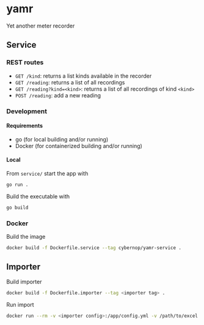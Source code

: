# yamr

Yet another meter recorder

## Service

### REST routes

* `GET /kind`: returns a list kinds available in the recorder
* `GET /reading`: returns a list of all recordings
* `GET /reading?kind=<kind>`: returns a list of all recordings of kind `<kind>`
* `POST /reading`: add a new reading

### Development

#### Requirements

* go (for local building and/or running)
* Docker (for containerized building and/or running)

#### Local

From `service/` start the app with

```bash
go run .
```

Build the executable with

```bash
go build
```

### Docker

Build the image

```bash
docker build -f Dockerfile.service --tag cybernop/yamr-service .
```

## Importer

Build importer

```bash
docker build -f Dockerfile.importer --tag <importer tag> .
```

Run import

```bash
docker run --rm -v <importer config>:/app/config.yml -v /path/to/excel.xlsx:/app/excel.xlsx --network yamr_default <importer tag>
```
